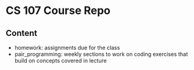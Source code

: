 # CS 107 Course Repo

## Content

* homework: assignments due for the class
* pair_programming: weekly sections to work on coding exercises that build on concepts covered in lecture
